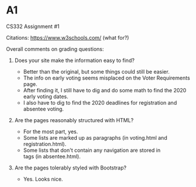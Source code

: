# A1
CS332 Assignment #1

Citations: https://www.w3schools.com/ (what for?)

Overall comments on grading questions:

1) Does your site make the information easy to find?
    - Better than the original, but some things could still be easier.
    - The info on early voting seems misplaced on the Voter Requirements page.
    - After finding it, I still have to dig and do some math to find the 2020 early voting dates.
    - I also have to dig to find the 2020 deadlines for registration and absentee voting.

2) Are the pages reasonably structured with HTML?
    - For the most part, yes.
    - Some lists are marked up as paragraphs (in voting.html and registration.html).
    - Some lists that don't contain any navigation are stored in <nav> tags (in absentee.html).

3) Are the pages tolerably styled with Bootstrap?
    - Yes. Looks nice.
